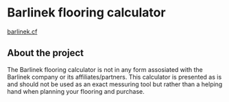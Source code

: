 # Barlinek flooring calculator
[barlinek.cf](https://barlinek.cf/)

## About the project
The Barlinek flooring calculator is not in any form assosiated with the Barlinek company or its affiliates/partners.
This calculator is presented as is and should not be used as an exact messuring tool but rather than a helping hand when planning your flooring and purchase.
